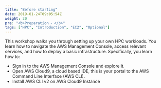 ```yaml
---
title: "Before starting"
date: 2019-01-24T09:05:54Z
weight: 20
pre: "<b>Preparation ⁃ </b>"
tags: ["HPC", "Introduction", "EC2", "Optional"]
---
```


This workshop walks you through setting up your own HPC workloads. You learn how to navigate the AWS Management Console, access relevant services, and how to deploy a basic infrastructure.
Specifically, you learn how to:

- Sign in to the AWS Management Console and explore it.
- Open AWS Cloud9, a cloud based IDE, this is your portal to the AWS Command Line Interface (AWS CLI).
- Install AWS CLI v2 on AWS Cloud9 Instance

<!-- Total cost to run this lab is expected to be less than **two dollars should you run it on your own or company account** if the guide is followed as discussed, in one sitting, and including the deletion of all resources outlined through the guide. -->
